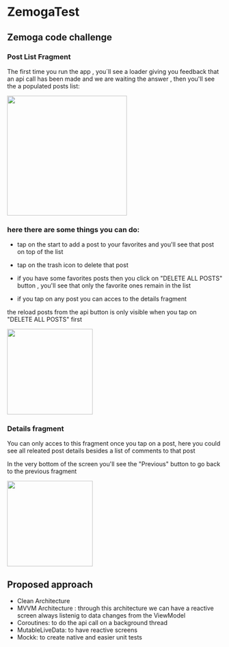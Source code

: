 # ZemogaTest
## Zemoga code challenge

### Post List Fragment
The first time you run the app , you´ll see a loader giving you feedback that an api call has been made and we are waiting the answer , then you'll see the a populated posts list: 

<img src="https://user-images.githubusercontent.com/23562934/230835764-d053c501-ab2b-42c5-b941-0bc3516f5b8a.jpg" width="280">

### here there are some things you can do:

* tap on the start to add a post to your favorites and you'll see that post on top of the list

* tap on the trash icon to delete that post

* if you have some favorites posts then you click on "DELETE ALL POSTS" button , you'll see that only the favorite ones remain in the list

* if you tap on any post you can acces to the details fragment 

the reload posts from the api button is only visible when you tap on "DELETE ALL POSTS" first

<img src="https://user-images.githubusercontent.com/23562934/230837238-548552c1-8f0e-46ff-98a4-0080f8a8cfc3.jpg" width="200">

### Details fragment
You can only acces to this fragment once you tap on a post, here you could see all releated post details besides a list of comments to that post

In the very bottom of the screen you'll see the "Previous" button to go back to the previous fragment

<img src="https://user-images.githubusercontent.com/23562934/230841599-4dbc74a2-5090-4828-8c18-b27f325bcfb1.jpg" width="200">

## Proposed approach 

* Clean Architecture
* MVVM Architecture : through this architecture we can have a reactive screen always listenig to data changes from the ViewModel
* Coroutines: to do the api call on a background thread
* MutableLiveData: to have reactive screens
* Mockk: to create native and easier unit tests 

